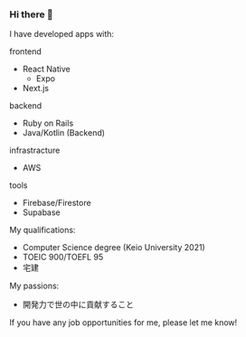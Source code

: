 ### Hi there 👋

I have developed apps with:

frontend
- React Native
  - Expo
- Next.js

  
backend
- Ruby on Rails
- Java/Kotlin (Backend)

infrastracture
- AWS

tools
- Firebase/Firestore
- Supabase

My qualifications:

- Computer Science degree (Keio University 2021)
- TOEIC 900/TOEFL 95
- 宅建

My passions:
- 開発力で世の中に貢献すること

If you have any job opportunities for me, please let me know!

